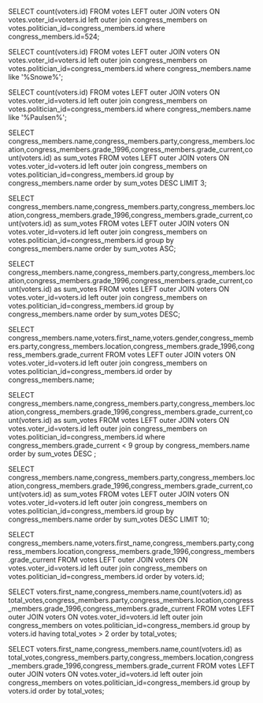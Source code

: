 <!-- Release 1  -->

<!-- 1. Hitung jumlah vote untuk Sen. Olympia Snowe yang memiliki id 524. -->
SELECT count(voters.id) FROM votes LEFT outer JOIN voters ON votes.voter_id=voters.id left outer join congress_members on votes.politician_id=congress_members.id where congress_members.id=524;

<!-- 2. Sekarang lakukan JOIN tanpa menggunakan id `524`. Query kedua tabel votes dan congress_members. -->
SELECT count(voters.id) FROM votes LEFT outer JOIN voters ON votes.voter_id=voters.id left outer join congress_members on votes.politician_id=congress_members.id where congress_members.name like '%Snowe%';

<!-- 3. Sekarang gimana dengan representative Erik Paulsen? Berapa banyak vote yang dia dapatkan? -->
SELECT count(voters.id) FROM votes LEFT outer JOIN voters ON votes.voter_id=voters.id left outer join congress_members on votes.politician_id=congress_members.id where congress_members.name like '%Paulsen%';

<!-- 4. Buatlah daftar peserta Congress yang mendapatkan vote terbanyak. Jangan sertakan field `created_at` dan `updated_at`. -->
SELECT congress_members.name,congress_members.party,congress_members.location,congress_members.grade_1996,congress_members.grade_current,count(voters.id) as sum_votes FROM votes LEFT outer JOIN voters ON votes.voter_id=voters.id left outer join congress_members on votes.politician_id=congress_members.id group by congress_members.name order by sum_votes DESC LIMIT 3;

<!-- 5. Sekarang buatlah sebuah daftar semua anggota Congress yang setidaknya mendapatkan beberapa vote dalam urutan dari yang paling sedikit. Dan juga jangan sertakan field-field yang memiliki tipe date. -->
SELECT congress_members.name,congress_members.party,congress_members.location,congress_members.grade_1996,congress_members.grade_current,count(voters.id) as sum_votes FROM votes LEFT outer JOIN voters ON votes.voter_id=voters.id left outer join congress_members on votes.politician_id=congress_members.id group by congress_members.name order by sum_votes ASC;

<!-- Release 2  -->

<!-- 1. Siapa anggota Congress yang mendapatkan vote terbanyak? List nama mereka dan jumlah vote-nya. Siapa saja yang memilih politisi tersebut? List nama mereka, dan jenis kelamin mereka. -->
SELECT congress_members.name,congress_members.party,congress_members.location,congress_members.grade_1996,congress_members.grade_current,count(voters.id) as sum_votes FROM votes LEFT outer JOIN voters ON votes.voter_id=voters.id left outer join congress_members on votes.politician_id=congress_members.id group by congress_members.name order by sum_votes DESC;

SELECT congress_members.name,voters.first_name,voters.gender,congress_members.party,congress_members.location,congress_members.grade_1996,congress_members.grade_current FROM votes LEFT outer JOIN voters ON votes.voter_id=voters.id left outer join congress_members on votes.politician_id=congress_members.id order by congress_members.name;


<!-- 2. Berapa banyak vote yang diterima anggota Congress yang memiliki grade di bawah 9 (gunakan field `grade_current`)? Ambil nama, lokasi, grade_current dan jumlah vote. -->

SELECT congress_members.name,congress_members.party,congress_members.location,congress_members.grade_1996,congress_members.grade_current,count(voters.id) as sum_votes FROM votes LEFT outer JOIN voters ON votes.voter_id=voters.id left outer join congress_members on votes.politician_id=congress_members.id where congress_members.grade_current < 9 group by congress_members.name order by sum_votes DESC ;

<!-- 3. Apa saja 10 negara bagian yang memiliki voters terbanyak? List semua orang yang melakukan vote di negara bagian yang paling populer. (Akan menjadi daftar yang panjang, kamu bisa gunakan hasil dari query pertama untuk menyederhanakan query berikut ini.) -->

SELECT congress_members.name,congress_members.party,congress_members.location,congress_members.grade_1996,congress_members.grade_current,count(voters.id) as sum_votes FROM votes LEFT outer JOIN voters ON votes.voter_id=voters.id left outer join congress_members on votes.politician_id=congress_members.id group by congress_members.name order by sum_votes DESC LIMIT 10;

<!-- 4. List orang-orang yang vote lebih dari dua kali. Harusnya mereka hanya bisa vote untuk posisi Senator dan satu lagi untuk wakil. Wow, kita dapat si tukang curang! Segera laporkan ke KPK!! -->

SELECT congress_members.name,voters.first_name,congress_members.party,congress_members.location,congress_members.grade_1996,congress_members.grade_current FROM votes LEFT outer JOIN voters ON votes.voter_id=voters.id left outer join congress_members on votes.politician_id=congress_members.id order by voters.id;

SELECT voters.first_name,congress_members.name,count(voters.id) as total_votes,congress_members.party,congress_members.location,congress_members.grade_1996,congress_members.grade_current FROM votes LEFT outer JOIN voters ON votes.voter_id=voters.id left outer join congress_members on votes.politician_id=congress_members.id group by voters.id having total_votes > 2 order by total_votes;

<!-- 5. Apakah ada orang yang melakukan vote kepada politisi yang sama dua kali? Siapa namanya dan siapa nama politisinya? -->
SELECT voters.first_name,congress_members.name,count(voters.id) as total_votes,congress_members.party,congress_members.location,congress_members.grade_1996,congress_members.grade_current FROM votes LEFT outer JOIN voters ON votes.voter_id=voters.id left outer join congress_members on votes.politician_id=congress_members.id group by voters.id order by total_votes;
